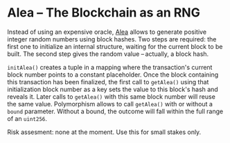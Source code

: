 # Alea – The Blockchain as an RNG

Instead of using an expensive oracle, [Alea](https://en.wiktionary.org/wiki/alea#Latin) allows to generate positive integer random numbers using block hashes. Two steps are required: the first one to initialize an internal structure, waiting for the current block to be built. The second step gives the random value – actually, a block hash.

`initAlea()` creates a tuple in a mapping where the transaction's current block number points to a constant placeholder. Once the block containing this transaction has been finalized, the first call to `getAlea()` using that initialization block number as a key sets the value to this block's hash and reveals it. Later calls to `getAlea()` with this same block number will reuse the same value. Polymorphism allows to call `getAlea()` with or without a `bound` parameter. Without a bound, the outcome will fall within the full range of an `uint256`.

Risk assesment: none at the moment. Use this for small stakes only. 
